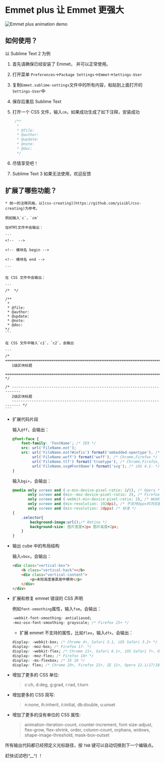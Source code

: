 # Emmet plus 让 Emmet 更强大

![Emmet plus animation demo](http://gtms01.alicdn.com/tps/i1/T1oIAwFXtgXXa1BMjv-707-735.gif)

## 如何使用？

以 Sublime Text 2 为例

1. 首先请确保已经安装了 Emmet， 并可以正常使用。
2. 打开菜单 ```Preferences```→```Package Settings```→```Emmet```→```Settings-User```
3. 复制```Emmet.sublime-settings```文件中的所有内容，粘贴到上面打开的```Settings-User```中
4. 保存后重启 Sublime Text
5. 打开一个 CSS 文件，输入```cm```，如果成功生成了如下注释，安装成功

   ```css
    /**
     * 
     * @file:     
     * @author:   
     * @update:   
     * @note:     
     * @doc:      
     */
   ```

6. 尽情享受吧！
7. Sublime Text 3 如果无法使用，欢迎反馈

## 扩展了哪些功能？

    * 统一的注释风格，以[css-creating](https://github.com/yisibl/css-creating)为参考。

    例如输入`c`，`cm`

    在HTMl文件中会输出：

    ```
    <!--  -->

    <!-- 模块名 begin -->
        
    <!-- 模块名 end -->

    ```

    在 CSS 文件中会输出：

    ```
    /*  */

    /**
     * 
     * @file:     
     * @author:   
     * @update:   
     * @note:     
     * @doc:      
    */
    ```

    在 CSS 文件中输入`c1`，`c2`，会输出

    ```
    /* ==========================================================================
       1级区块标题
       ========================================================================== */

    /* --------------------------------------------------------------------------
       2级区块标题
       -------------------------------------------------------------------------- */
    ```

* 扩展代码片段

    输入`@ff`，会输出：

    ```css
    @font-face {
        font-family: 'FontName'; /* IE9 */
        src: url('FileName.eot');
        src: url('FileName.eot?#iefix') format('embedded-opentype'), /* IE6-IE8 */
             url('FileName.woff') format('woff'), /* Chrome,Firefox */
             url('FileName.ttf') format('truetype'), /* Chrome,Firefox,Opera,Safari,Android, iOS 4.2+ */
             url('FileName.svg#FontName') format('svg'); /* iOS 4.1- */
    }
    ```

    输入`bgi+`，会输出：

    ```css
    @media only screen and (-o-min-device-pixel-ratio: 2/1), /* Opera */
           only screen and (min--moz-device-pixel-ratio: 2), /* Firefox 16 之前 */
           only screen and (-webkit-min-device-pixel-ratio: 2), /* WebKit */
           only screen and (min-resolution: 192dpi), /* 不支持dppx的浏览器 */
           only screen and (min-resolution: 2dppx) /* 标准 */
    {
        .selector{
            background-image:url();/* Retina */
            background-size: 图片宽度÷2px 图片高度÷2px;
        }
    }
    ```

* 输出 cube 中的布局结构

    输入`vbox`，会输出：

    ```html
    <div class="vertical-box">
        <b class="vertical-hack"></b>
        <div class="vertical-content">
            <p>未知高度垂直居中模块</p>
        </div>
    </div>
    ```

* 扩展和修复 emmet 错误的 CSS 声明

    例如`font-smoothing`属性，输入`fsm`，会输出：

    ```css
    -webkit-font-smoothing: antialiased;
    -moz-osx-font-smoothing: grayscale; /* Firefox 25+ */
    ```

    * 扩展 emmet 不支持的属性，比如`flex`，输入`dfx`，会输出：

    ```css
    display: -webkit-box; /* Chrome 4+, Safari 3.1, iOS Safari 3.2+ */
    display: -moz-box; /* Firefox 17- */
    display: -webkit-flex; /* Chrome 21+, Safari 6.1+, iOS Safari 7+, Opera 15/16 */
    display: -moz-flex; /* Firefox 18+ */
    display: -ms-flexbox; /* IE 10 */
    display: flex; /* Chrome 29+, Firefox 22+, IE 11+, Opera 12.1/17/18, Android 4.4+ */
    ```

* 增加了更多的 CSS 单位:
    > c:ch, d:deg, g:grad, r:rad, t:turn

* 增加更多的 CSS 简写:
    > n:none, ih:inherit, ii:initial, db:double, u:unset

* 增加了更多的没有单位的 CSS 属性:
    > animation-iteration-count, counter-increment, font-size-adjust, flex-grow, flex-shrink, order, column-count, orphans, widows, shape-image-threshold, mask-box-outset


所有输出代码都已经预定义光标路径，按 ```TAB``` 键可以自动切换到下一个编辑点。

赶快试试吧(*^__^*) ！

